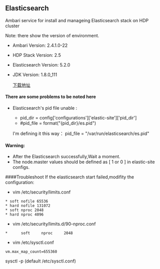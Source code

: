 ## Elasticsearch

Ambari service for install and manageing Elasticsearch stack on HDP cluster

Note: there show the version of environment.

- Ambari Version: 2.4.1.0-22
- HDP Stack Version: 2.5
- Elasticsearch Version: 5.2.0
- JDK Version: 1.8.0_111

  [下载地址](https://www.elastic.co/downloads/past-releases)
#### There are some problems to be noted here

 * Elasticsearch's pid file unable :
    - pid_dir = config\['configurations']\['elastic-site']\['pid_dir']
    - #pid_file = format("{pid_dir}/es.pid")

   I'm defining it this way： pid_file = "/var/run/elasticsearch/es.pid"
#### Warning:
- After the Elasticsearch successfully,Wait a moment.
- The node.master values should be defined as \[ 1 or 0 ] in elastic-site configs.

####Troubleshoot
If the elasticsearch start failed,modifity the configuration:

- vim /etc/security/limits.conf 
```
* soft nofile 65536
* hard nofile 131072
* soft nproc 2048
* hard nproc 4096
```
- vim /etc/security/limits.d/90-nproc.conf 
```
*      soft     nproc     2048
```
- vim /etc/sysctl.conf 
```
vm.max_map_count=655360
```
sysctl -p  <file>    (default  /etc/sysctl.conf)